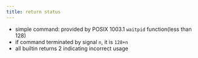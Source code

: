 ```yaml
---
title: return status
---
```


* simple command: provided by POSIX 1003.1 `waitpid` function(less than 128)
* if command terminated by signal `n`, it is `128+n`
* all builtin returns 2 indicating incorrect usage
